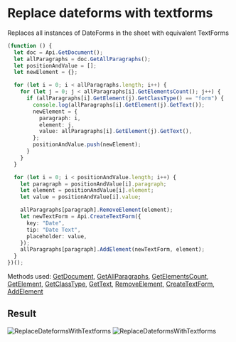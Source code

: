 # Replace dateforms with textforms

Replaces all instances of DateForms in the sheet with equivalent TextForms

```ts
(function () {
  let doc = Api.GetDocument();
  let allParagraphs = doc.GetAllParagraphs();
  let positionAndValue = [];
  let newElement = {};

  for (let i = 0; i < allParagraphs.length; i++) {
    for (let j = 0; j < allParagraphs[i].GetElementsCount(); j++) {
      if (allParagraphs[i].GetElement(j).GetClassType() == "form") {
        console.log(allParagraphs[i].GetElement(j).GetText());
        newElement = {
          paragraph: i,
          element: j,
          value: allParagraphs[i].GetElement(j).GetText(),
        };
        positionAndValue.push(newElement);
      }
    }
  }

  for (let i = 0; i < positionAndValue.length; i++) {
    let paragraph = positionAndValue[i].paragraph;
    let element = positionAndValue[i].element;
    let value = positionAndValue[i].value;

    allParagraphs[paragraph].RemoveElement(element);
    let newTextForm = Api.CreateTextForm({
      key: "Date",
      tip: "Date Text",
      placeholder: value,
    });
    allParagraphs[paragraph].AddElement(newTextForm, element);
  }
})();
```

Methods used: [GetDocument](../../../../office-api/usage-api/text-document-api/Api/Methods/GetDocument.md), [GetAllParagraphs](../../../../office-api/usage-api/text-document-api/ApiDocument/Methods/GetAllParagraphs.md), [GetElementsCount](../../../../office-api/usage-api/text-document-api/ApiParagraph/Methods/GetElementsCount.md), [GetElement](../../../../office-api/usage-api/text-document-api/ApiParagraph/Methods/GetElement.md), [GetClassType](../../../../office-api/usage-api/text-document-api/ApiTextForm/Methods/GetClassType.md), [GetText](../../../../office-api/usage-api/text-document-api/ApiTextForm/Methods/GetText.md), [RemoveElement](../../../../office-api/usage-api/text-document-api/ApiParagraph/Methods/RemoveElement.md), [CreateTextForm](../../../../office-api/usage-api/form-api/Api/Methods/CreateTextForm.md), [AddElement](../../../../office-api/usage-api/text-document-api/ApiParagraph/Methods/AddElement.md)

## Result

![ReplaceDateformsWithTextforms](/assets/images/plugins/replace-dateforms-with-textforms.png#gh-light-mode-only)
![ReplaceDateformsWithTextforms](/assets/images/plugins/replace-dateforms-with-textforms.dark.png#gh-dark-mode-only)
